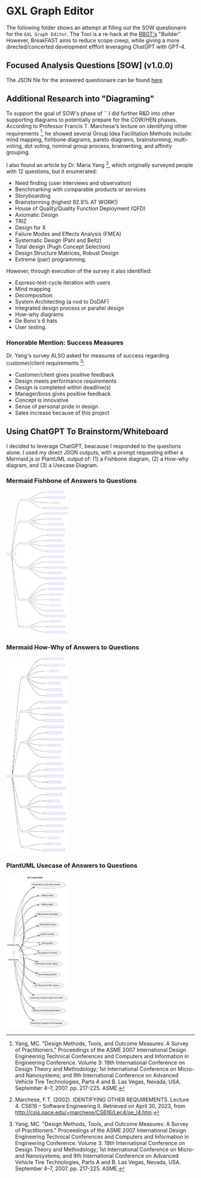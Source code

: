 # GXL Graph Editor
The following folder shows an attempt at filling out the SOW questionaire for the `GXL Graph Editor`.
The Tool is a re-hack at the [RBGT's](https://github.com/ActuallyFro/RBGT) "Builder".
However, BreakFAST aims to reduce scope creep, while giving a more directed/concerted development efffort leveraging ChatGPT with GPT-4.

## Focused Analysis Questions [SOW] (v1.0.0)
The JSON file for the answered questionaire can be found [here](01_SOW-Questions-Answered.json)

## Additional Research into "Diagraming"
To support the goal of SOW's phase of `` I did further R&D into other supporting diagrams to potentially prepare for the COW/HEN phases.
According to Professor Francis T. Marchese's lecture on identifying other requirements [^2], he showed several Group Idea Facilitation Methods include: mind mapping, fishbone diagrams, pareto diagrams, brainstorming, multi-voting, dot voting, nominal group process, brainwriting, and affinity grouping.

I also found an article by Dr. Maria Yang [^1], which originally surveyed people with 12 questions, but it enumerated: 

* Need finding (user interviews and observation)
* Benchmarking with comparable products or services
* Storyboarding
* Brainstorming (highest 92.9% AT WORK!)
* House of Quality/Quality Function Deployment (QFD)
* Axiomatic Design
* TRIZ
* Design for X
* Failure Modes and Effects Analysis (FMEA)
* Systematic Design (Pahl and Beitz)
* Total design (Pugh Concept Selection)
* Design Structure Matrices, Robust Design
* Extreme (pair) programming.

However, through execution of the survey it also identified:

* Express-test-cycle iteration with users
* Mind mapping
* Decomposition
* System Architecting (a nod to DoDAF)
* Integrated design process or parallel design
* How-why diagrams
* De Bono's 6 hats
* User testing.

### Honorable Mention: Success Measures

Dr. Yang's survey ALSO asked for measures of success regarding customer/client requirements [^2]:

* Customer/client gives positive feedback
* Design meets performance requirements
* Design is completed within deadline(s)
* Manager/boss gives positive feedback
* Concept is innovative
* Sense of personal pride in design
* Sales increase because of this project

## Using ChatGPT To Brainstorm/Whiteboard
I decided to leverage ChatGPT, beacause I responded to the questions alone. 
I used my direct JSON outputs, with a prompt requesting either a Mermaid.js or PlantUML output of: (1) a Fishbone diagram, (2) a How-why diagram, and (3) a Usecase Diagram.

### Mermaid Fishbone of Answers to Questions

<img src="02_02-ChatGPT-Fishbone.svg" alt="Mermaid Fishbone of Answers to Questions" width="33%">

### Mermaid How-Why of Answers to Questions

<img src="03_02-ChatGPT-How-Why.svg" alt="Mermaid How-Why of Answers to Questions" width="33%">

### PlantUML Usecase of Answers to Questions

<img src="04_Usecase.svg" alt="PlantUML Usecase of Answers to Questions" width="33%">

<!-- ## References -->
[^1]: Marchese, F.T. (2002). IDENTIFYING OTHER REQUIREMENTS. Lecture 4. CS616 – Software Engineering II. Retrieved on April 30, 2023, from http://csis.pace.edu/~marchese/CS616/Lec4/se_l4.htm.
[^2]: Yang, MC. "Design Methods, Tools, and Outcome Measures: A Survey of Practitioners." Proceedings of the ASME 2007 International Design Engineering Technical Conferences and Computers and Information in Engineering Conference. Volume 3: 19th International Conference on Design Theory and Methodology; 1st International Conference on Micro- and Nanosystems; and 9th International Conference on Advanced Vehicle Tire Technologies, Parts A and B. Las Vegas, Nevada, USA. September 4–7, 2007. pp. 217-225. ASME. 

